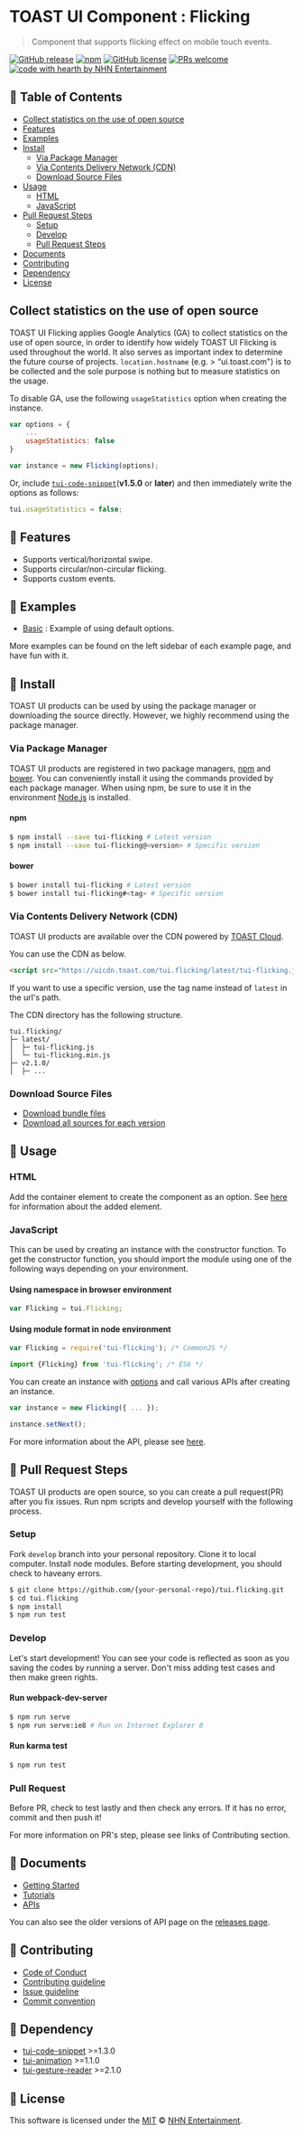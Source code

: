 # TOAST UI Component : Flicking
> Component that supports flicking effect on mobile touch events.

[![GitHub release](https://img.shields.io/github/release/nhnent/tui.flicking.svg)](https://github.com/nhnent/tui.flicking/releases/latest)
[![npm](https://img.shields.io/npm/v/tui-flicking.svg)](https://www.npmjs.com/package/tui-flicking)
[![GitHub license](https://img.shields.io/github/license/nhnent/tui.flicking.svg)](https://github.com/nhnent/tui.flicking/blob/production/LICENSE)
[![PRs welcome](https://img.shields.io/badge/PRs-welcome-ff69b4.svg)](https://github.com/nhnent/tui.project-name/labels/help%20wanted)
[![code with hearth by NHN Entertainment](https://img.shields.io/badge/%3C%2F%3E%20with%20%E2%99%A5%20by-NHN%20Entertainment-ff1414.svg)](https://github.com/nhnent)


## 🚩 Table of Contents
* [Collect statistics on the use of open source](#Collect-statistics-on-the-use-of-open-source)
* [Features](#-features)
* [Examples](#-examples)
* [Install](#-install)
    * [Via Package Manager](#via-package-manager)
    * [Via Contents Delivery Network (CDN)](#via-contents-delivery-network-cdn)
    * [Download Source Files](#download-source-files)
* [Usage](#-usage)
    * [HTML](#html)
    * [JavaScript](#javascript)
* [Pull Request Steps](#-pull-request-steps)
    * [Setup](#setup)
    * [Develop](#develop)
    * [Pull Request Steps](#pull-request)
* [Documents](#-documents)
* [Contributing](#-contributing)
* [Dependency](#-dependency)
* [License](#-license)


## Collect statistics on the use of open source

TOAST UI Flicking applies Google Analytics (GA) to collect statistics on the use of open source, in order to identify how widely TOAST UI Flicking is used throughout the world.
It also serves as important index to determine the future course of projects.
`location.hostname` (e.g. > “ui.toast.com") is to be collected and the sole purpose is nothing but to measure statistics on the usage.

To disable GA, use the following `usageStatistics` option when creating the instance.

```js
var options = {
    ...
    usageStatistics: false
}

var instance = new Flicking(options);
```

Or, include [`tui-code-snippet`](https://github.com/nhnent/tui.code-snippet)(**v1.5.0** or **later**) and then immediately write the options as follows:

```js
tui.usageStatistics = false;
```


## 🎨 Features
* Supports vertical/horizontal swipe.
* Supports circular/non-circular flicking.
* Supports custom events.


## 🐾 Examples
* [Basic](https://nhnent.github.io/tui.flicking/latest/tutorial-example01-basic.html) : Example of using default options.

More examples can be found on the left sidebar of each example page, and have fun with it.


## 💾 Install

TOAST UI products can be used by using the package manager or downloading the source directly.
However, we highly recommend using the package manager.

### Via Package Manager

TOAST UI products are registered in two package managers, [npm](https://www.npmjs.com/) and [bower](https://bower.io/).
You can conveniently install it using the commands provided by each package manager.
When using npm, be sure to use it in the environment [Node.js](https://nodejs.org/ko/) is installed.

#### npm

``` sh
$ npm install --save tui-flicking # Latest version
$ npm install --save tui-flicking@<version> # Specific version
```

#### bower

``` sh
$ bower install tui-flicking # Latest version
$ bower install tui-flicking#<tag> # Specific version
```

### Via Contents Delivery Network (CDN)
TOAST UI products are available over the CDN powered by [TOAST Cloud](https://www.toast.com).

You can use the CDN as below.

```html
<script src="https://uicdn.toast.com/tui.flicking/latest/tui-flicking.js"></script>
```

If you want to use a specific version, use the tag name instead of `latest` in the url's path.

The CDN directory has the following structure.

```
tui.flicking/
├─ latest/
│  ├─ tui-flicking.js
│  └─ tui-flicking.min.js
├─ v2.1.0/
│  ├─ ...
```

### Download Source Files
* [Download bundle files](https://github.com/nhnent/tui.flicking/tree/production/dist)
* [Download all sources for each version](https://github.com/nhnent/tui.flicking/releases)


## 🔨 Usage

### HTML

Add the container element to create the component as an option.
See [here](https://nhnent.github.io/tui.flicking/latest/tutorial-example01-basic.html#) for information about the added element.

### JavaScript

This can be used by creating an instance with the constructor function.
To get the constructor function, you should import the module using one of the following ways depending on your environment.

#### Using namespace in browser environment
``` javascript
var Flicking = tui.Flicking;
```

#### Using module format in node environment
``` javascript
var Flicking = require('tui-flicking'); /* CommonJS */
```

``` javascript
import {Flicking} from 'tui-flicking'; /* ES6 */
```

You can create an instance with [options](https://nhnent.github.io/tui.flicking/latest/Flicking.html) and call various APIs after creating an instance.

``` javascript
var instance = new Flicking({ ... });

instance.setNext();
```

For more information about the API, please see [here](https://nhnent.github.io/tui.flicking/latest/Flicking.html).


## 🔧 Pull Request Steps

TOAST UI products are open source, so you can create a pull request(PR) after you fix issues.
Run npm scripts and develop yourself with the following process.

### Setup

Fork `develop` branch into your personal repository.
Clone it to local computer. Install node modules.
Before starting development, you should check to haveany errors.

``` sh
$ git clone https://github.com/{your-personal-repo}/tui.flicking.git
$ cd tui.flicking
$ npm install
$ npm run test
```

### Develop

Let's start development!
You can see your code is reflected as soon as you saving the codes by running a server.
Don't miss adding test cases and then make green rights.

#### Run webpack-dev-server

``` sh
$ npm run serve
$ npm run serve:ie8 # Run on Internet Explorer 8
```

#### Run karma test

``` sh
$ npm run test
```

### Pull Request

Before PR, check to test lastly and then check any errors.
If it has no error, commit and then push it!

For more information on PR's step, please see links of Contributing section.


## 📙 Documents
* [Getting Started](https://github.com/nhnent/tui.flicking/blob/production/docs/getting-started.md)
* [Tutorials](https://github.com/nhnent/tui.flicking/tree/production/docs)
* [APIs](https://nhnent.github.io/tui.flicking/latest)

You can also see the older versions of API page on the [releases page](https://github.com/nhnent/tui.flicking/releases).


## 💬 Contributing
* [Code of Conduct](https://github.com/nhnent/tui.flicking/blob/production/CODE_OF_CONDUCT.md)
* [Contributing guideline](https://github.com/nhnent/tui.flicking/blob/production/CONTRIBUTING.md)
* [Issue guideline](https://github.com/nhnent/tui.flicking/blob/production/docs/ISSUE_TEMPLATE.md)
* [Commit convention](https://github.com/nhnent/tui.flicking/blob/production/docs/COMMIT_MESSAGE_CONVENTION.md)


## 🔩 Dependency
* [tui-code-snippet](https://github.com/nhnent/tui.code-snippet) >=1.3.0
* [tui-animation](https://github.com/nhnent/tui.animation) >=1.1.0
* [tui-gesture-reader](https://github.com/nhnent/tui.gesture-reader) >=2.1.0


## 📜 License

This software is licensed under the [MIT](https://github.com/nhnent/tui.flicking/blob/production/LICENSE) © [NHN Entertainment](https://github.com/nhnent).
